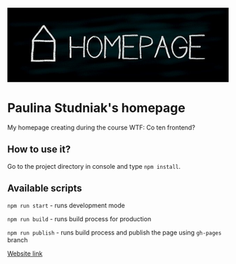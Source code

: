 ![cover](./gh/homepage.jpg)

# Paulina Studniak's homepage 

My homepage creating during the course WTF: Co ten frontend?

## How to use it?

Go to the project directory in console and type `npm install`.

## Available scripts

`npm run start` - runs development mode

`npm run build` - runs build process for production

`npm run publish` - runs build process and publish the page using `gh-pages` branch

[Website link](https://paulina-studniak.github.io/homepage-webpack)


